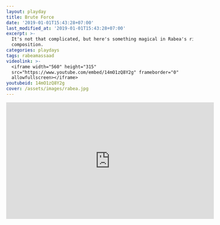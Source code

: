 ```yaml
---
layout: playday
title: Brute Force
date: '2019-01-01T15:43:28+07:00'
last_modified_at: '2019-01-01T15:43:28+07:00'
excerpt: >-
  It's not that complicated, but here's something magical in Rabea's riff and
  composition.
categories: playdays
tags: rabeamassaad
videolink: >-
  <iframe width="560" height="315"
  src="https://www.youtube.com/embed/14mO1zQ8Y2g" frameborder="0"
  allowfullscreen></iframe>
youtubeid: 14mO1zQ8Y2g
cover: /assets/images/rabea.jpg
---
```

<iframe width="560" height="315" src="https://www.youtube.com/embed/14mO1zQ8Y2g" frameborder="0" allowfullscreen></iframe>
